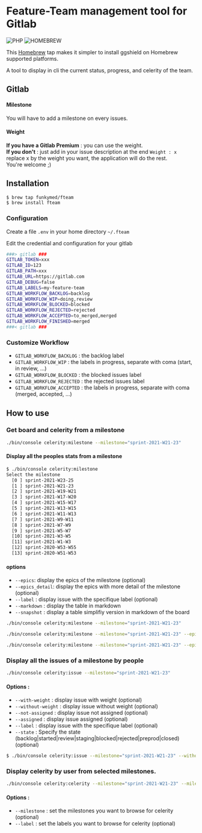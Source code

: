 # Feature-Team management tool for Gitlab

![PHP](https://img.shields.io/badge/php-%3E%3D_7.1-8892BF.svg?color=%231B2D55&style=for-the-badge)
![HOMEBREW](https://img.shields.io/badge/homebrew-%3E%3D_3.2-8892BF.svg?color=%231B2D55&style=for-the-badge)

This [Homebrew](https://brew.sh) tap makes it simpler to install ggshield on Homebrew supported platforms.

A tool to display in cli the current status, progress, and celerity of the team.

## Gitlab
#### Milestone

You will have to add a milestone on every issues.

#### Weight

**If you have a Gitlab Premium** : you can use the weight.    
**If you don't** :  just add in your issue description at the end `Weight : x` replace x by the weight you want, the application will do the rest.   
You're welcome ;)

## Installation

```bash
$ brew tap funkymed/fteam
$ brew install fteam
```

### Configuration

Create a file `.env` in your home directory `~/.fteam`

Edit the credential and configuration for your gitlab 

```bash
###> gitlab ###
GITLAB_TOKEN=xxx
GITLAB_ID=123
GITLAB_PATH=xxx
GITLAB_URL=https://gitlab.com
GITLAB_DEBUG=false
GITLAB_LABELS=my-feature-team
GITLAB_WORKFLOW_BACKLOG=backlog
GITLAB_WORKFLOW_WIP=doing,review
GITLAB_WORKFLOW_BLOCKED=blocked
GITLAB_WORKFLOW_REJECTED=rejected
GITLAB_WORKFLOW_ACCEPTED=to_merged,merged
GITLAB_WORKFLOW_FINISHED=merged
###< gitlab ###
```

### Customize Workflow

- `GITLAB_WORKFLOW_BACKLOG` : the backlog label
- `GITLAB_WORKFLOW_WIP` : the labels in progress, separate with coma (start, in review, ...)
- `GITLAB_WORKFLOW_BLOCKED` : the blocked issues label
- `GITLAB_WORKFLOW_REJECTED` : the rejected issues label
- `GITLAB_WORKFLOW_ACCEPTED` : the labels in progress, separate with coma (merged, accepted, ...)

## How to use 

### Get board and celerity from a milestone

```bash
./bin/console celerity:milestone --milestone="sprint-2021-W21-23"
```

#### Display all the peoples stats from a milestone

```bash
$ ./bin/console celerity:milestone                                                                                  
Select the milestone
  [0 ] sprint-2021-W23-25
  [1 ] sprint-2021-W21-23
  [2 ] sprint-2021-W19-W21
  [3 ] sprint-2021-W17-W20
  [4 ] sprint-2021-W15-W17
  [5 ] sprint-2021-W13-W15
  [6 ] sprint-2021-W11-W13
  [7 ] sprint-2021-W9-W11
  [8 ] sprint-2021-W7-W9
  [9 ] sprint-2021-W5-W7
  [10] sprint-2021-W3-W5
  [11] sprint-2021-W1-W3
  [12] sprint-2020-W53-W55
  [13] sprint-2020-W51-W53
```

#### options

- `--epics`: display the epics of the milestone (optional)
- `--epics_detail`: display the epics with more detail of the milestone (optional)
- `--label` : display issue with the specifique label (optional)
- `--markdown` : display the table in markdown
- `--snapshot` : display a table simplifiy version in markdown of the board

```bash
./bin/console celerity:milestone --milestone="sprint-2021-W21-23"
```

```bash
./bin/console celerity:milestone --milestone="sprint-2021-W21-23" --epics --label="team::back" --label="team::front"
```

```bash
./bin/console celerity:milestone --milestone="sprint-2021-W21-23" --epics --label="team::devops" 
```


### Display all the issues of a milestone by people

```bash
./bin/console celerity:issue --milestone="sprint-2021-W21-23"
```
#### Options :
- `--with-weight` : display issue with weight (optional)
- `--without-weight` : display issue without weight (optional)
- `--not-assigned` : display issue not assigned (optional)
- `--assigned` : display issue assigned (optional)
- `--label` : display issue with the specifique label (optional)
- `--state` : Specify the state (backlog|started|review|staging|blocked|rejected|preprod|closed) (optional)

```bash
$ ./bin/console celerity:issue --milestone="sprint-2021-W21-23" --without-weight --state="closed" --label="team::back" --label="team::front"
```

### Display celerity by user from selected milestones.

```bash
./bin/console celerity:celerity --milestone="sprint-2021-W21-23" --milestone="sprint-2021-W23-25" --milestone="sprint-W25-W27" --label="team::back"
```

#### Options :
- `--milestone` : set the milestones you want to browse for celerity (optional)
- `--label` :  set the labels you want to browse for celerity (optional)
